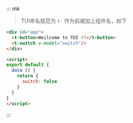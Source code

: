 ::: mk
> TUI命名规范为 `t-` 作为前缀加上组件名，如下
```html
<div id="app">
  <t-button>Weilcome to TUI !!</t-button>
  <t-switch v-model="switch"/>
</div>

<script>
export default {
  data () {
    return {
      switch: false
    }
  }
}
</script>
```
:::

